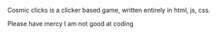 Cosmic clicks is a clicker based game,
written entirely in html, js, css.

Please have mercy I am not good at coding
